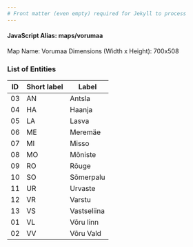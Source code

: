 ```yaml
---
# Front matter (even empty) required for Jekyll to process
---
```


#### JavaScript Alias: maps/vorumaa

Map Name: Vorumaa
Dimensions (Width x Height): 700x508





### List of Entities

ID | Short label | Label
---|---|---|
03|AN|Antsla
04|HA|Haanja
05|LA|Lasva
06|ME|Meremäe
07|MI|Misso
08|MO|Mõniste
09|RO|Rõuge
10|SO|Sõmerpalu
11|UR|Urvaste
12|VR|Varstu
13|VS|Vastseliina
01|VL|Võru linn
02|VV|Võru Vald

